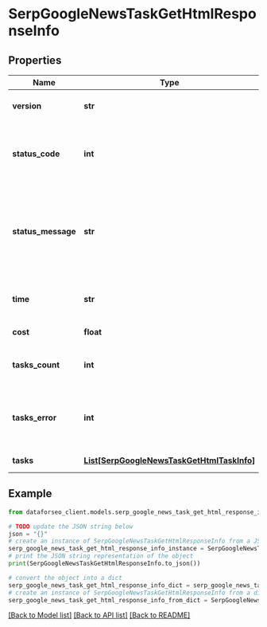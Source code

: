 # SerpGoogleNewsTaskGetHtmlResponseInfo


## Properties

Name | Type | Description | Notes
------------ | ------------- | ------------- | -------------
**version** | **str** | the current version of the API | [optional] 
**status_code** | **int** | general status code you can find the full list of the response codes here | [optional] 
**status_message** | **str** | general informational message you can find the full list of general informational messages here | [optional] 
**time** | **str** | total execution time, seconds | [optional] 
**cost** | **float** | total tasks cost, USD | [optional] 
**tasks_count** | **int** | the number of tasks in the tasks array | [optional] 
**tasks_error** | **int** | the number of tasks in the tasks array returned with an error | [optional] 
**tasks** | [**List[SerpGoogleNewsTaskGetHtmlTaskInfo]**](SerpGoogleNewsTaskGetHtmlTaskInfo.md) | array of tasks | [optional] 

## Example

```python
from dataforseo_client.models.serp_google_news_task_get_html_response_info import SerpGoogleNewsTaskGetHtmlResponseInfo

# TODO update the JSON string below
json = "{}"
# create an instance of SerpGoogleNewsTaskGetHtmlResponseInfo from a JSON string
serp_google_news_task_get_html_response_info_instance = SerpGoogleNewsTaskGetHtmlResponseInfo.from_json(json)
# print the JSON string representation of the object
print(SerpGoogleNewsTaskGetHtmlResponseInfo.to_json())

# convert the object into a dict
serp_google_news_task_get_html_response_info_dict = serp_google_news_task_get_html_response_info_instance.to_dict()
# create an instance of SerpGoogleNewsTaskGetHtmlResponseInfo from a dict
serp_google_news_task_get_html_response_info_from_dict = SerpGoogleNewsTaskGetHtmlResponseInfo.from_dict(serp_google_news_task_get_html_response_info_dict)
```
[[Back to Model list]](../README.md#documentation-for-models) [[Back to API list]](../README.md#documentation-for-api-endpoints) [[Back to README]](../README.md)



